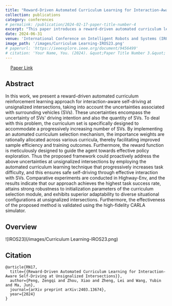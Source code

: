 ```yaml
---
title: "Reward-Driven Automated Curriculum Learning for Interaction-Aware Self-Driving at Unsignalized Intersections"
collection: publications
category: conferences
# permalink: /publication/2024-02-17-paper-title-number-4
excerpt: "This paper introduces a reward-driven automated curriculum learning framework for self-driving at unsignalized intersections, addressing uncertainties in surrounding vehicles' intentions and quantities. A progressive curriculum and well-designed reward function improve policy exploration and sample efficiency. Experiments in Highway-Env and CARLA show superior success rates, robustness, and adaptability, validating the method's effectiveness in handling complex driving interactions."
date: 2024-06-31
venue: 'International Conference on Intelligent Robots and Systems (IROS) · IROS 2024. 14 October- 18 October 2024 | Abu Dhabi, UAE'
image_path: '/images/Curriculum Learning-IROS23.png'
# paperurl: 'https://ieeexplore.ieee.org/document/9456499'
# citation: 'Your Name, You. (2024). &quot;Paper Title Number 3.&quot; <i>GitHub Journal of Bugs</i>. 1(3).'
---
```


<div>
    <a href="https://arxiv.org/abs/2405.16599" target="_blank">Paper Link</a>
</div>

## Abstract
In this work, we present a reward-driven automated curriculum reinforcement learning approach for interaction-aware self-driving at unsignalized intersections, taking into account the uncertainties associated with surrounding vehicles (SVs). These uncertainties encompass the uncertainty of SVs' driving intention and also the quantity of SVs. To deal with this problem, the curriculum set is specifically designed to accommodate a progressively increasing number of SVs. By implementing an automated curriculum selection mechanism, the importance weights are rationally allocated across various curricula, thereby facilitating improved sample efficiency and training outcomes. Furthermore, the reward function is meticulously designed to guide the agent towards effective policy exploration. Thus the proposed framework could proactively address the above uncertainties at unsignalized intersections by employing the automated curriculum learning technique that progressively increases task difficulty, and this ensures safe self-driving through effective interaction with SVs. Comparative experiments are conducted in Highway-Env, and the results indicate that our approach achieves the highest task success rate, attains strong robustness to initialization parameters of the curriculum selection module, and exhibits superior adaptability to diverse situational configurations at unsignalized intersections. Furthermore, the effectiveness of the proposed method is validated using the high-fidelity CARLA simulator.

## Overview
![IROS23](/images/Curriculum Learning-IROS23.png)

## Citation

```text
@article{RN17,
  title={{Reward-Driven Automated Curriculum Learning for Interaction-Aware Self-Driving at Unsignalized Intersections}},
  author={Peng, Zengqi and Zhou, Xiao and Zheng, Lei and Wang, Yubin and Ma, Jun},
  journal={arXiv preprint arXiv:2403.13674},
  year={2024}
}
```
